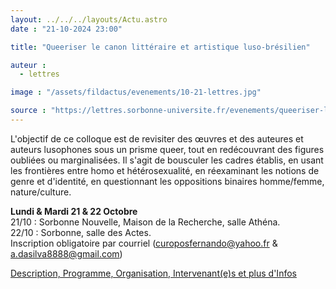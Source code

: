 ```yaml
---
layout: ../../../layouts/Actu.astro
date : "21-10-2024 23:00"

title: "Queeriser le canon littéraire et artistique luso-brésilien"

auteur :
  - lettres

image : "/assets/fildactus/evenements/10-21-lettres.jpg"

source : "https://lettres.sorbonne-universite.fr/evenements/queeriser-le-canon-litteraire-et-artistique-luso-bresilien"
---
```


L'objectif de ce colloque est de revisiter des œuvres et des auteures et auteurs lusophones sous un prisme queer, tout en redécouvrant des figures oubliées ou marginalisées. Il s'agit de bousculer les cadres établis, en usant les frontières entre homo et hétérosexualité, en réexaminant les notions de genre et d'identité, en questionnant les oppositions binaires homme/femme, nature/culture.

__Lundi & Mardi 21 & 22 Octobre__  
21/10 : Sorbonne Nouvelle, Maison de la Recherche, salle Athéna.  
22/10 : Sorbonne, salle des Actes.  
Inscription obligatoire par courriel (curoposfernando@yahoo.fr & a.dasilva8888@gmail.com)

[Description, Programme, Organisation, Intervenant(e)s et plus d'Infos](https://lettres.sorbonne-universite.fr/evenements/queeriser-le-canon-litteraire-et-artistique-luso-bresilien)
